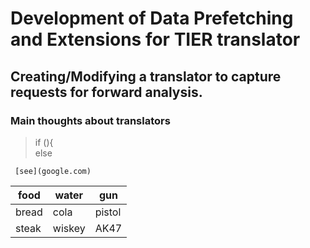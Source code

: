 # Development of Data Prefetching and Extensions for TIER translator #
## Creating/Modifying a translator to capture requests for forward analysis. ##
### Main thoughts about translators ###
>if (){  
>   else  
   
     [see](google.com)
|food|water|gun|
|-|-|-|
|bread|cola|pistol|
|steak|wiskey|AK47|

